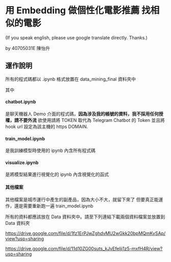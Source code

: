 # 用 Embedding 做個性化電影推薦 找相似的電影
(If you speak english, please use google translate directly. Thanks.)

by 40705031E 陳怡升

## 運作說明

所有的程式碼都以 .ipynb 格式放置在 data_mining_final 資料夾中

其中

#### chatbot.ipynb
是聊天機器人 Demo 介面的程式碼，**因為涉及我的帳號的資料，我不採用任何授權，請不要外流**
欲使用請將 TOKEN 取代為 Telegram Chatbot 的 Token
並且將 hook url 設定為該主機的 https DOMAIN.

#### train_model.ipynb
是我訓練模型時使用的 ipynb
內含所有程式碼

#### visualize.ipynb
是將模型結果進行視覺化的 ipynb
內含視覺化的函式

#### 其他檔案
其他檔案是城市運行中產生的副產品，因為大小不大，就留下來了
但要真正能運作，還是需要重新跑一遍 train_model.ipynb





所有的資料都應該放在 Data 資料夾中。請至下列連結下載兩個資料檔案並放置到 Data 資料夾

https://drive.google.com/file/d/1fz1ErPJwZghdvMU2wGkk20bpMQmKvSAp/view?usp=sharing

https://drive.google.com/file/d/11d10ZG00suts_kJvEfeIji1z5-mxfH4R/view?usp=sharing

